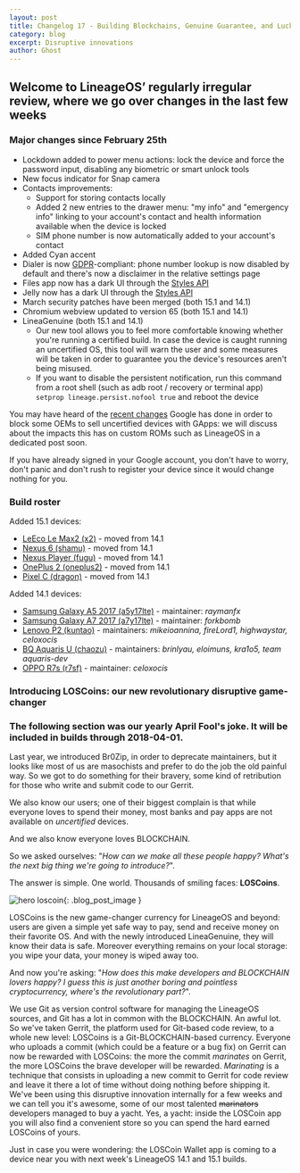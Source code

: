 ```yaml
---
layout: post
title: Changelog 17 - Building Blockchains, Genuine Guarantee, and Lucky Lock
category: blog
excerpt: Disruptive innovations
author: Ghost
---
```


## Welcome to LineageOS’ regularly irregular review, where we go over changes in the last few weeks

### Major changes since February 25th
* Lockdown added to power menu actions: lock the device and force the password input, disabling any biometric or smart unlock tools
* New focus indicator for Snap camera
* Contacts improvements:
  * Support for storing contacts locally
  * Added 2 new entries to the drawer menu: "my info" and "emergency info" linking to your account's contact and health information available when the device is locked
  * SIM phone number is now automatically added to your account's contact
* Added Cyan accent
* Dialer is now [GDPR](https://www.gdpr.net)-compliant: phone number lookup is now disabled by default and there's now a disclaimer in the relative settings page
* Files app now has a dark UI through the [Styles API](https://lineageos.org/Introducing-the-LineageSDK/)
* Jelly now has a dark UI through the [Styles API](https://lineageos.org/Introducing-the-LineageSDK/)
* March security patches have been merged (both 15.1 and 14.1)
* Chromium webview updated to version 65 (both 15.1 and 14.1)
* LineaGenuine (both 15.1 and 14.1)
  * Our new tool allows you to feel more comfortable knowing whether you're running a certified build. In case the device is caught running an uncertified OS, this tool will warn the user and some measures will be taken in order to guarantee you the device's resources aren't being misused.
  * If you want to disable the persistent notification, run this command from a root shell (such as adb root / recovery or terminal app) `setprop lineage.persist.nofool true` and reboot the device

You may have heard of the [recent changes](https://www.google.com/android/uncertified/) Google has done in order to block some OEMs to sell uncertified devices with GApps:
we will discuss about the impacts this has on custom ROMs such as LineageOS in a dedicated post soon.

If you have already signed in your Google account, you don't have
to worry, don't panic and don't rush to register your device since it would change nothing for you.

### Build roster

Added 15.1 devices:

* [LeEco Le Max2 (x2)](https://wiki.lineageos.org/devices/x2) - moved from 14.1
* [Nexus 6 (shamu)](https://wiki.lineageos.org/devices/shamu) - moved from 14.1
* [Nexus Player (fugu)](https://wiki.lineageos.org/devices/fugu) - moved from 14.1
* [OnePlus 2 (oneplus2)](https://wiki.lineageos.org/devices/oneplus2) - moved from 14.1
* [Pixel C (dragon)](https://wiki.lineageos.org/devices/dragon) - moved from 14.1

Added 14.1 devices:

* [Samsung Galaxy A5 2017 (a5y17lte)](https://wiki.lineageos.org/devices/a5y17lte) - maintainer: _raymanfx_
* [Samsung Galaxy A7 2017 (a7y17lte)](https://wiki.lineageos.org/devices/a7y17lte) - maintainer: _forkbomb_
* [Lenovo P2 (kuntao)](https://wiki.lineageos.org/devices/kuntao) - maintainers: _mikeioannina, fireLord1, highwaystar, celoxocis_
* [BQ Aquaris U (chaozu)](https://wiki.lineageos.org/devices/chaozu) - maintainers: _brinlyau, eloimuns, kra1o5, team aquaris-dev_
* [OPPO R7s (r7sf)](https://wiki.lineageos.org/devices/r7sf) - maintainer: _celoxocis_

### Introducing LOSCoins: our new revolutionary disruptive game-changer

### The following section was our yearly April Fool's joke. It will be included in builds through 2018-04-01.

Last year, we introduced Br0Zip, in order to deprecate maintainers, but it looks like most of us are masochists
and prefer to do the job the old painful way. So we got to do something for their bravery, some kind of retribution for those
who write and submit code to our Gerrit.

We also know our users; one of their biggest complain is that while everyone loves to spend their money, most banks and pay apps are not available
on _uncertified_ devices.

And we also know everyone loves BLOCKCHAIN.

So we asked ourselves: "_How can we make all these people happy? What's the next big thing we're going to introduce?_".

The answer is simple. One world. Thousands of smiling faces: **LOSCoins**.

![hero loscoin]({{site.baseurl}}/images/2018-04-01/loscoin-hero.png){: .blog_post_image }

LOSCoins is the new game-changer currency for LineageOS and beyond: users are given a simple yet safe way to pay, send and receive money on their favorite OS.
And with the newly introduced LineaGenuine, they will know their data is safe.
Moreover everything remains on your local storage: you wipe your data, your money is wiped away too.

And now you're asking: "_How does this make developers and BLOCKCHAIN lovers happy? I guess this is just another boring and pointless cryptocurrency, where's the revolutionary part?_".

We use Git as version control software for managing the LineageOS sources, and Git has a lot in common with the BLOCKCHAIN. An awful lot.
So we've taken Gerrit, the platform used for Git-based code review, to a whole new level: LOSCoins is a Git-BLOCKCHAIN-based currency.
Everyone who uploads a commit (which could be a feature or a bug fix) on Gerrit can now be rewarded with LOSCoins:
the more the commit _marinates_ on Gerrit, the more LOSCoins the brave developer will be rewarded.
_Marinating_ is a technique that consists in uploading a new commit to Gerrit for code review and leave it there a
lot of time without doing nothing before shipping it.
We've been using this disruptive innovation internally for a few weeks and we can tell you it's awesome, some of our most talented ~~marinators~~ developers managed to buy a yacht.
Yes, a yacht: inside the LOSCoin app you will also find a convenient store so you can spend the hard earned LOSCoins of yours.

Just in case you were wondering: the LOSCoin Wallet app is coming to a device near you with next week's LineageOS 14.1 and 15.1 builds.
